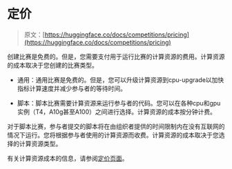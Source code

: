 # 定价

> 原文：[https://huggingface.co/docs/competitions/pricing](https://huggingface.co/docs/competitions/pricing)

创建比赛是免费的。但是，您需要支付用于运行比赛的计算资源的费用。计算资源的成本取决于您创建的比赛类型。

+   通用：通用比赛是免费的。但是，您可以升级计算资源到cpu-upgrade以加快指标计算速度并减少参与者的等待时间。

+   脚本：脚本比赛需要计算资源来运行参与者的代码。您可以在各种cpu和gpu实例（T4，A10g甚至A100）之间进行选择。计算资源的成本按分钟计费。

对于脚本比赛，参与者提交的脚本将在由组织者提供的时间限制内在没有互联网的情况下运行。您将根据参与者使用的计算资源而收费。计算资源的成本取决于您选择的计算资源类型。

有关计算资源成本的信息，请参阅[定价页面](https://huggingface.co/docs/hub/spaces-overview#hardware-resources)。
